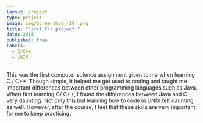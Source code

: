 ```yaml
---
layout: project
type: project
image: img/Screenshot (19).png
title: "First C++ project:"
date: 2015
published: true
labels:
  - C/C++
  - UNIX
---
```

This was the first computer science assignment given to me when learning C / C++. Though simple, it helped me get used to coding and taught me important differences between other programming languages such as Java. When first learning C/ C++, I found the differences between Java and C very daunting. Not only this but learning how to code in UNIX felt daunting as well. However, after the course, I feel that these skills are very important for me to keep practicing. 
